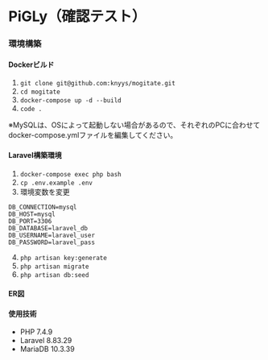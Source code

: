 # PiGLy（確認テスト）

### 環境構築

#### Dockerビルド
1.	`git clone git@github.com:knyys/mogitate.git`
2.	`cd mogitate` 
3.	`docker-compose up -d --build` 
4.	`code .` 

※MySQLは、OSによって起動しない場合があるので、それぞれのPCに合わせてdocker-compose.ymlファイルを編集してください。

#### Laravel構築環境
1. `docker-compose exec php bash`  
2. `cp .env.example .env`
3. 環境変数を変更
```
DB_CONNECTION=mysql  
DB_HOST=mysql  
DB_PORT=3306  
DB_DATABASE=laravel_db  
DB_USERNAME=laravel_user  
DB_PASSWORD=laravel_pass
```
4. `php artisan key:generate`  
5. `php artisan migrate`  
6. `php artisan db:seed`  

#### ER図


#### 使用技術
- PHP 7.4.9
- Laravel 8.83.29
- MariaDB 10.3.39
